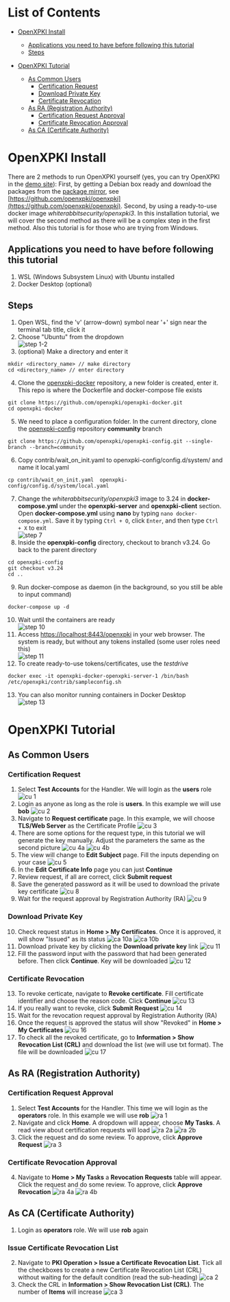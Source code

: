 # List of Contents
- [OpenXPKI Install](#openxpki-install)
  - [Applications you need to have before following this tutorial](#applications-you-need-to-have-before-following-this-tutorial)
  - [Steps](#steps)

- [OpenXPKI Tutorial](#openxpki-tutorial)
  - [As Common Users](#as-common-users)
    - [Certification Request](#certification-request)
    - [Download Private Key](#download-private-key)
    - [Certificate Revocation](#certificate-revocation)
  - [As RA (Registration Authority)](#as-ra-registration-authority)
    - [Certification Request Approval](#certification-request-approval)
    - [Certificate Revocation Approval](#certificate-revocation-approval)
  - [As CA (Certificate Authority)](#as-ca-certificate-authority)

# OpenXPKI Install
There are 2 methods to run OpenXPKI yourself (yes, you can try OpenXPKI in the [demo site](http://demo.openxpki.org/)): First, by getting a Debian box ready and download the packages from the [package mirror](http://packages.openxpki.org/), see [https://github.com/openxpki/openxpki](https://github.com/openxpki/openxpki). Second, by using a ready-to-use docker image _whiterabbitsecurity/openxpki3_. In this installation tutorial, we will cover the second method as there will be a complex step in the first method. Also this tutorial is for those who are trying from Windows.

## Applications you need to have before following this tutorial
1. WSL (Windows Subsystem Linux) with Ubuntu installed
2. Docker Desktop (optional)

## Steps
1. Open WSL, find the 'v' (arrow-down) symbol near '+' sign near the terminal tab title, click it
2. Choose "Ubuntu" from the dropdown<br />
![step 1-2](gambar/step1-2.png)
3. (optional) Make a directory and enter it
```shell
mkdir <directory_name> // make directory
cd <directory_name> // enter directory
```
4. Clone the [openxpki-docker](https://github.com/openxpki/openxpki-docker) repository, a new folder is created, enter it. This repo is where the Dockerfile and docker-compose file exists
```shell
git clone https://github.com/openxpki/openxpki-docker.git
cd openxpki-docker
```
5. We need to place a configuration folder. In the current directory, clone the [openxpki-config](https://github.com/openxpki/openxpki-config) repository **community** branch
```shell
git clone https://github.com/openxpki/openxpki-config.git --single-branch --branch=community
```
6. Copy contrib/wait_on_init.yaml  to openxpki-config/config.d/system/ and name it local.yaml
```shell
cp contrib/wait_on_init.yaml  openxpki-config/config.d/system/local.yaml
```
7. Change the _whiterabbitsecurity/openxpki3_ image to 3.24 in **docker-compose.yml** under the **openxpki-server** and **openxpki-client** section. Open **docker-compose.yml** using **nano** by typing `nano docker-compose.yml`. Save it by typing `Ctrl + O`, click `Enter`,  and then type `Ctrl + X` to exit<br />
![step 7](gambar/step7.png)
8. Inside the **openxpki-config** directory, checkout to branch v3.24. Go back to the parent directory
```shell
cd openxpki-config
git checkout v3.24
cd ..
```
9. Run docker-compose as daemon (in the background, so you still be able to input command)
```shell
docker-compose up -d
```
10. Wait until the containers are ready<br />
![step 10](gambar/step10.png)
11. Access [https://localhost:8443/openxpki](https://localhost:8443/openxpki) in your web browser. The system is ready, but without any tokens installed (some user roles need this)<br />
![step 11](gambar/step11.png)
12. To create ready-to-use tokens/certificates, use the _testdrive_
```shell
docker exec -it openxpki-docker-openxpki-server-1 /bin/bash /etc/openxpki/contrib/sampleconfig.sh
```
13. You can also monitor running containers in Docker Desktop<br />
![step 13](gambar/step13.png)

# OpenXPKI Tutorial
## As Common Users
### Certification Request
1. Select **Test Accounts** for the Handler. We will login as the **users** role
![cu 1](gambar/cu/cu1.png)
2. Login as anyone as long as the role is **users**. In this example we will use **bob**
![cu 2](gambar/cu/cu2.png)
3. Navigate to **Request certificate** page. In this example, we will choose **TLS/Web Server** as the Certificate Profile
![cu 3](gambar/cu/cu3.png)
4. There are some options for the request type, in this tutorial we will generate the key manually. Adjust the parameters the same as the second picture
![cu 4a](gambar/cu/cu4a.png)
![cu 4b](gambar/cu/cu4b.png)
5. The view will change to **Edit Subject** page. Fill the inputs depending on your case
![cu 5](gambar/cu/cu5.png)
6. In the **Edit Certificate Info** page you can just **Continue**
7. Review request, if all are correct, click **Submit request**
8. Save the generated password as it will be used to download the private key certificate
![cu 8](gambar/cu/cu8.png)
9. Wait for the request approval by Registration Authority (RA)
![cu 9](gambar/cu/cu9.png)
### Download Private Key
10. Check request status in **Home > My Certificates**. Once it is approved, it will show "Issued" as its status
![ca 10a](gambar/ca/ca10a.png)
![ca 10b](gambar/ca/ca10b.png)
11. Download private key by clicking the **Download private key** link
![cu 11](gambar/cu/cu11.png)
12. Fill the password input with the password that had been generated before. Then click **Continue**. Key will be downloaded
![cu 12](gambar/cu/cu12.png)
### Certificate Revocation
13. To revoke certicate, navigate to **Revoke certificate**. Fill certificate identifier and choose the reason code. Click **Continue**
![cu 13](gambar/cu/cu13.png)
14. If you really want to revoke, click **Submit Request**
![cu 14](gambar/cu/cu14.png)
15. Wait for the revocation request approval by Registration Authority (RA)
16. Once the request is approved the status will show "Revoked" in **Home > My Certificates**
![cu 16](gambar/cu/cu16.png)
17. To check all the revoked certificate, go to **Information > Show Revocation List (CRL)** and download the list (we will use txt format). The file will be downloaded
![cu 17](gambar/cu/cu17.png)

## As RA (Registration Authority)
### Certification Request Approval
1. Select **Test Accounts** for the Handler. This time we will login as the **operators** role. In this example we will use **rob**
![ra 1](gambar/ra/ra1.png)
2. Navigate and click **Home**. A dropdown will appear, choose **My Tasks**. A read view about certification requests will load
![ra 2a](gambar/ra/ra2a.png)
![ra 2b](gambar/ra/ra2b.png)
3. Click the request and do some review. To approve, click **Approve Request**
![ra 3](gambar/ra/ra3.png)
### Certificate Revocation Approval
4. Navigate to **Home > My Tasks** a **Revocation Requests** table will appear. Click the request and do some review. To approve, click **Approve Revocation**
![ra 4a](gambar/ra/ra4a.png)
![ra 4b](gambar/ra/ra4b.png)

## As CA (Certificate Authority)
1. Login as **operators** role. We will use **rob** again
### Issue Certificate Revocation List
2. Navigate to **PKI Operation > Issue a Certificate Revocation List**. Tick all the checkboxes to create a new Certificate Revocation List (CRL) without waiting for the default condition (read the sub-heading)
![ca 2](gambar/ca/ca2.png)
3. Check the CRL in **Information > Show Revocation List (CRL)**. The number of **Items** will increase
![ca 3](gambar/ca/ca3.png)